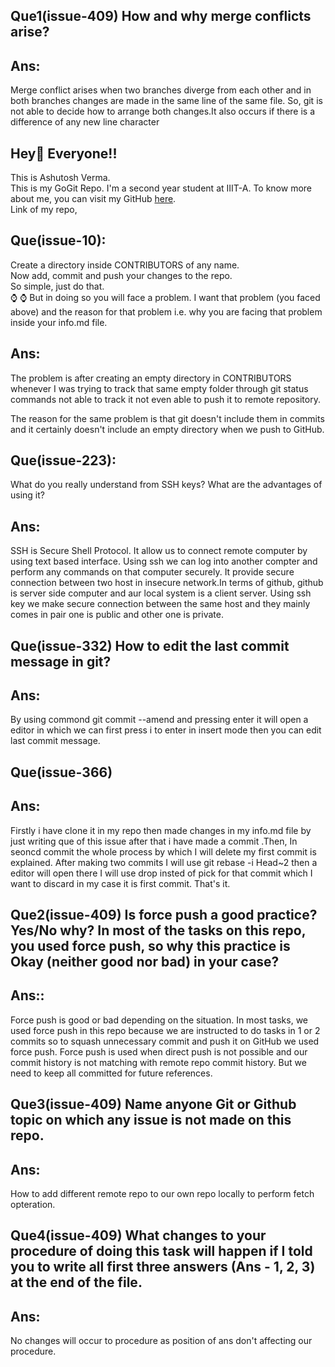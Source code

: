 ## Que1(issue-409) How and why merge conflicts arise? 
## Ans:
Merge conflict arises when two branches diverge from each other and in both branches changes are made in the same line of the same file. So, git is not able to decide how to arrange both changes.It also occurs if there is a difference of any new line character
## Hey👋 Everyone!!
This is Ashutosh Verma. <br>
This is my GoGit Repo. I'm a second year student at IIIT-A.
To know more about me, you can visit my GitHub <a href = "https://github.com/ashutosh3027">here</a>. <br>
Link of my repo, <a href="https://github.com/ashutosh3027/first-time-Go_git"></a>

## Que(issue-10):
Create a directory inside CONTRIBUTORS of any name. <br>
Now add, commit and push your changes to the repo.<br>
So simple, just do that.<br>
⌚
⌚
But in doing so you will face a problem.
I want that problem (you faced above) and the reason for that problem i.e. why you are facing that problem inside your info.md file.

## Ans:
The problem is after creating an empty directory in CONTRIBUTORS whenever I was trying to track that same empty folder through git status commands not able to track it not even able to push it to remote repository.

The reason for the same problem is that git doesn't include them in commits and it certainly doesn't include an empty directory when we push to GitHub.


## Que(issue-223):
What do you really understand from SSH keys? What are the advantages of using it?

## Ans:

SSH is Secure Shell Protocol. It allow us to connect remote computer by using text based interface. Using ssh we can log into another compter and perform any commands on that computer securely. It provide secure connection between two host in insecure network.In terms of github, github is server side computer and aur local system is a client server. Using ssh key we make secure connection between the same host and they mainly comes in pair one is public and other one is private.


## Que(issue-332) How to edit the last commit message in git?
## Ans: 
By using commond git commit --amend and pressing enter it will open a editor in which we can first press i to enter in insert mode then you can edit last commit message.



## Que(issue-366)
## Ans:
  Firstly i have clone it in my repo then made changes in my info.md file by just writing que of this issue after that i have made a commit .Then, In seoncd commit  the whole process by which I will delete my first commit is explained. After making two commits I will use git rebase -i Head~2 then a editor will open there I will use drop insted of pick for that commit which I want to discard in my case it is first commit. That's it.

## Que2(issue-409)  Is force push a good practice? Yes/No why? In most of the tasks on this repo, you used force push, so why this practice is Okay (neither good nor bad) in your case?
## Ans::
Force push is good or bad depending on the situation. In most tasks, we used force push in this repo because we are instructed to do tasks in 1 or 2 commits so to squash unnecessary commit and push it on GitHub we used force push. Force push is used when direct push is not possible and our commit history is not matching with remote repo commit history. But we need to keep all committed for future references.  
## Que3(issue-409) Name anyone Git or Github topic on which any issue is not made on this repo. 
## Ans:
How to add different remote repo to our own repo locally to perform fetch opteration.
## Que4(issue-409) What changes to your procedure of doing this task will happen if I told you to write all first three answers (Ans - 1, 2, 3) at the end of the file.
## Ans:
 No changes will occur to procedure as position of ans don't affecting our procedure.